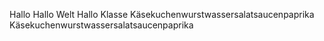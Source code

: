 Hallo
Hallo Welt
Hallo Klasse
Käsekuchenwurstwassersalatsaucenpaprika
Käsekuchenwurstwassersalatsaucenpaprika
